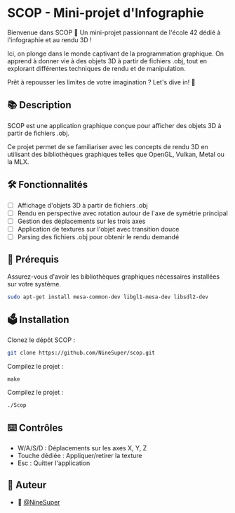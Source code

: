 # SCOP - Mini-projet d'Infographie


Bienvenue dans SCOP 👾 Un mini-projet passionnant de l'école 42 dédié à l'infographie et au rendu 3D ! 

Ici, on plonge dans le monde captivant de la programmation graphique. On apprend à donner vie à des objets 3D à partir de fichiers .obj, tout en explorant différentes techniques de rendu et de manipulation. 

Prêt à repousser les limites de votre imagination ? Let's dive in! 🚀

## 📚 Description

SCOP est une application graphique conçue pour afficher des objets 3D à partir de fichiers .obj. 

Ce projet permet de se familiariser avec les concepts de rendu 3D en utilisant des bibliothèques graphiques telles que OpenGL, Vulkan, Metal ou la MLX.

## 🛠️ Fonctionnalités

- [ ] Affichage d'objets 3D à partir de fichiers .obj
- [ ] Rendu en perspective avec rotation autour de l'axe de symétrie principal
- [ ] Gestion des déplacements sur les trois axes
- [ ] Application de textures sur l'objet avec transition douce
- [ ] Parsing des fichiers .obj pour obtenir le rendu demandé

## 🔧 Prérequis

Assurez-vous d'avoir les bibliothèques graphiques nécessaires installées sur votre système.

```bash
sudo apt-get install mesa-common-dev libgl1-mesa-dev libsdl2-dev
```

## 🗳️ Installation

Clonez le dépôt SCOP :
```bash
git clone https://github.com/NineSuper/scop.git
```

Compilez le projet :
```
make
```

Compilez le projet :
```
./Scop
```

## ⌨️ Contrôles
- W/A/S/D : Déplacements sur les axes X, Y, Z
- Touche dédiée : Appliquer/retirer la texture
- Esc : Quitter l'application

## 📝 Auteur

- 🎫 [@NineSuper](https://www.github.com/NineSuper)
